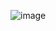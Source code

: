 ![image](https://github.com/PaulaYaniz/year_2/assets/89135778/86666cf8-abed-453e-b9bc-51a29d8e872a)
